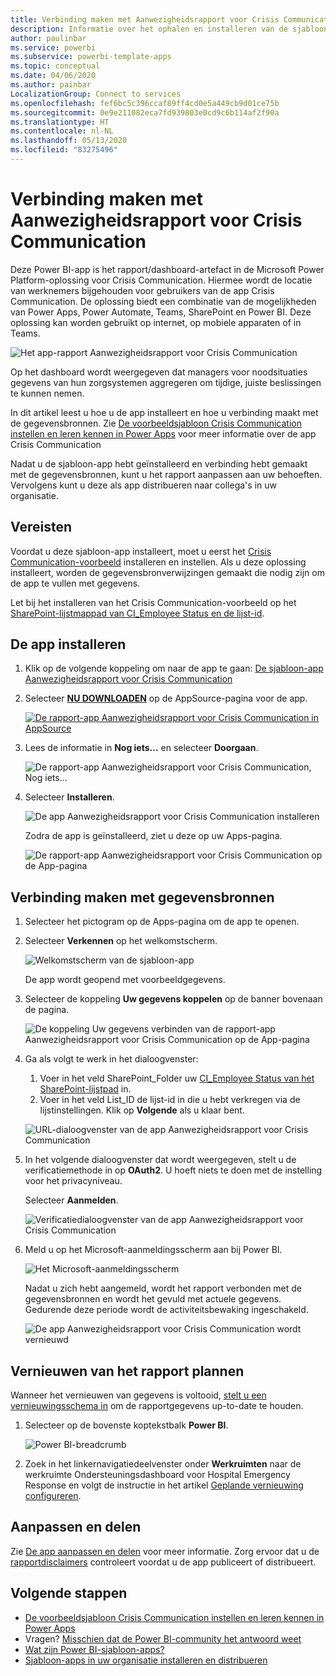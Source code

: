 ```yaml
---
title: Verbinding maken met Aanwezigheidsrapport voor Crisis Communication
description: Informatie over het ophalen en installeren van de sjabloon-app COVID-19-aanwezigheidsrapport voor Crisis Communication en het maken van verbinding met gegevens
author: paulinbar
ms.service: powerbi
ms.subservice: powerbi-template-apps
ms.topic: conceptual
ms.date: 04/06/2020
ms.author: painbar
LocalizationGroup: Connect to services
ms.openlocfilehash: fef6bc5c396ccaf89ff4cd0e5a449cb9d01ce75b
ms.sourcegitcommit: 0e9e211082eca7fd939803e0cd9c6b114af2f90a
ms.translationtype: HT
ms.contentlocale: nl-NL
ms.lasthandoff: 05/13/2020
ms.locfileid: "83275496"
---
```

# <a name="connect-to-the-crisis-communication-presence-report"></a>Verbinding maken met Aanwezigheidsrapport voor Crisis Communication

Deze Power BI-app is het rapport/dashboard-artefact in de Microsoft Power Platform-oplossing voor Crisis Communication. Hiermee wordt de locatie van werknemers bijgehouden voor gebruikers van de app Crisis Communication. De oplossing biedt een combinatie van de mogelijkheden van Power Apps, Power Automate, Teams, SharePoint en Power BI. Deze oplossing kan worden gebruikt op internet, op mobiele apparaten of in Teams.

![Het app-rapport Aanwezigheidsrapport voor Crisis Communication](media/service-connect-to-crisis-communication-presence-report/service-crisis-communication-presence-report.png)

Op het dashboard wordt weergegeven dat managers voor noodsituaties gegevens van hun zorgsystemen aggregeren om tijdige, juiste beslissingen te kunnen nemen.

In dit artikel leest u hoe u de app installeert en hoe u verbinding maakt met de gegevensbronnen. Zie [De voorbeeldsjabloon Crisis Communication instellen en leren kennen in Power Apps](https://docs.microsoft.com/powerapps/maker/canvas-apps/sample-crisis-communication-app) voor meer informatie over de app Crisis Communication

Nadat u de sjabloon-app hebt geïnstalleerd en verbinding hebt gemaakt met de gegevensbronnen, kunt u het rapport aanpassen aan uw behoeften. Vervolgens kunt u deze als app distribueren naar collega's in uw organisatie.

## <a name="prerequisites"></a>Vereisten

Voordat u deze sjabloon-app installeert, moet u eerst het [Crisis Communication-voorbeeld](https://docs.microsoft.com/powerapps/maker/canvas-apps/sample-crisis-communication-app) installeren en instellen. Als u deze oplossing installeert, worden de gegevensbronverwijzingen gemaakt die nodig zijn om de app te vullen met gegevens.

Let bij het installeren van het Crisis Communication-voorbeeld op het [SharePoint-lijstmappad van CI_Employee Status en de lijst-id](https://docs.microsoft.com/powerapps/maker/canvas-apps/sample-crisis-communication-app#monitor-office-absences-with-power-bi).

## <a name="install-the-app"></a>De app installeren

1. Klik op de volgende koppeling om naar de app te gaan: [De sjabloon-app Aanwezigheidsrapport voor Crisis Communication](https://appsource.microsoft.com/en-us/product/power-bi/pbi-contentpacks.crisiscomms)

1. Selecteer [**NU DOWNLOADEN**](https://appsource.microsoft.com/en-us/product/power-bi/pbi-contentpacks.crisiscomms) op de AppSource-pagina voor de app.

    [![De rapport-app Aanwezigheidsrapport voor Crisis Communication in AppSource](media/service-connect-to-crisis-communication-presence-report/service-crisis-communication-presence-report-app-appsource-get-it-now.png)](https://appsource.microsoft.com/en-us/product/power-bi/pbi-contentpacks.crisiscomms)

1. Lees de informatie in **Nog iets...** en selecteer **Doorgaan**.

    ![De rapport-app Aanwezigheidsrapport voor Crisis Communication, Nog iets...](media/service-connect-to-crisis-communication-presence-report/service-crisis-communication-presence-report-1-more-thing.png)

1. Selecteer **Installeren**. 

    ![De app Aanwezigheidsrapport voor Crisis Communication installeren](media/service-connect-to-crisis-communication-presence-report/service-crisis-communication-presence-report-select-install.png)

    Zodra de app is geïnstalleerd, ziet u deze op uw Apps-pagina.

   ![De rapport-app Aanwezigheidsrapport voor Crisis Communication op de App-pagina](media/service-connect-to-crisis-communication-presence-report/service-crisis-communication-presence-report-app-apps-page-icon.png)

## <a name="connect-to-data-sources"></a>Verbinding maken met gegevensbronnen

1. Selecteer het pictogram op de Apps-pagina om de app te openen.

1. Selecteer **Verkennen** op het welkomstscherm.

   ![Welkomstscherm van de sjabloon-app](media/service-connect-to-crisis-communication-presence-report/service-crisis-communication-presence-report-app-splash-screen.png)

   De app wordt geopend met voorbeeldgegevens.

1. Selecteer de koppeling **Uw gegevens koppelen** op de banner bovenaan de pagina.

   ![De koppeling Uw gegevens verbinden van de rapport-app Aanwezigheidsrapport voor Crisis Communication op de App-pagina](media/service-connect-to-crisis-communication-presence-report/service-crisis-communication-presence-report-app-connect-data.png)

1. Ga als volgt te werk in het dialoogvenster:
   1. Voer in het veld SharePoint_Folder uw [CI_Employee Status van het SharePoint-lijstpad](https://docs.microsoft.com/powerapps/maker/canvas-apps/sample-crisis-communication-app#monitor-office-absences-with-power-bi) in.
   1. Voer in het veld List_ID de lijst-id in die u hebt verkregen via de lijstinstellingen. Klik op **Volgende** als u klaar bent.

   ![URL-dialoogvenster van de app Aanwezigheidsrapport voor Crisis Communication](media/service-connect-to-crisis-communication-presence-report/service-crisis-communication-presence-report-app-url-dialog.png)

1. In het volgende dialoogvenster dat wordt weergegeven, stelt u de verificatiemethode in op **OAuth2**. U hoeft niets te doen met de instelling voor het privacyniveau.

   Selecteer **Aanmelden**.

   ![Verificatiedialoogvenster van de app Aanwezigheidsrapport voor Crisis Communication](media/service-connect-to-crisis-communication-presence-report/service-crisis-communication-presence-report-app-authentication-dialog.png)

1. Meld u op het Microsoft-aanmeldingsscherm aan bij Power BI.

   ![Het Microsoft-aanmeldingsscherm](media/service-connect-to-crisis-communication-presence-report/service-crisis-communication-presence-report-app-microsoft-login.png)

   Nadat u zich hebt aangemeld, wordt het rapport verbonden met de gegevensbronnen en wordt het gevuld met actuele gegevens. Gedurende deze periode wordt de activiteitsbewaking ingeschakeld.

   ![De app Aanwezigheidsrapport voor Crisis Communication wordt vernieuwd](media/service-connect-to-crisis-communication-presence-report/service-crisis-communication-presence-report-app-refresh-monitor.png)

## <a name="schedule-report-refresh"></a>Vernieuwen van het rapport plannen

Wanneer het vernieuwen van gegevens is voltooid, [stelt u een vernieuwingsschema in](../connect-data/refresh-scheduled-refresh.md) om de rapportgegevens up-to-date te houden.

1. Selecteer op de bovenste koptekstbalk **Power BI**.

   ![Power BI-breadcrumb](media/service-connect-to-crisis-communication-presence-report/service-crisis-communication-presence-report-app-powerbi-breadcrumb.png)

1. Zoek in het linkernavigatiedeelvenster onder **Werkruimten** naar de werkruimte Ondersteuningsdashboard voor Hospital Emergency Response en volgt de instructie in het artikel [Geplande vernieuwing configureren](../connect-data/refresh-scheduled-refresh.md).

## <a name="customize-and-share"></a>Aanpassen en delen

Zie [De app aanpassen en delen](../connect-data/service-template-apps-install-distribute.md#customize-and-share-the-app) voor meer informatie. Zorg ervoor dat u de [rapportdisclaimers](../create-reports/sample-covid-19-us.md#disclaimers) controleert voordat u de app publiceert of distribueert.

## <a name="next-steps"></a>Volgende stappen
* [De voorbeeldsjabloon Crisis Communication instellen en leren kennen in Power Apps](https://docs.microsoft.com/powerapps/maker/canvas-apps/sample-crisis-communication-app)
* Vragen? [Misschien dat de Power BI-community het antwoord weet](https://community.powerbi.com/)
* [Wat zijn Power BI-sjabloon-apps?](../connect-data/service-template-apps-overview.md)
* [Sjabloon-apps in uw organisatie installeren en distribueren](../connect-data/service-template-apps-install-distribute.md)
